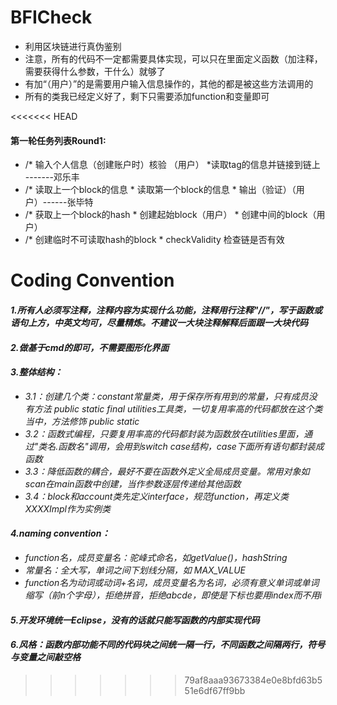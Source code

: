 # BFICheck
+ 利用区块链进行真伪鉴别
+ 注意，所有的代码不一定都需要具体实现，可以只在里面定义函数（加注释，需要获得什么参数，干什么）就够了
+ 有加“（用户）”的是需要用户输入信息操作的，其他的都是被这些方法调用的
+ 所有的类我已经定义好了，剩下只需要添加function和变量即可

<<<<<<< HEAD
  
#### 第一轮任务列表Round1:
+  /* 输入个人信息（创建账户时）核验 （用户）   *读取tag的信息并链接到链上 -------邓乐丰
+  /* 读取上一个block的信息   * 读取第一个block的信息    * 输出（验证）（用户）------张毕特
+  /* 获取上一个block的hash    * 创建起始block（用户）    * 创建中间的block（用户）
+  /* 创建临时不可读取hash的block    * checkValidity 检查链是否有效
  
    
# **Coding Convention**
#### *1.所有人必须写注释，注释内容为实现什么功能，注释用行注释"//"，写于函数或语句上方，中英文均可，尽量精炼。不建议一大块注释解释后面跟一大块代码*
#### *2.做基于cmd的即可，不需要图形化界面*
#### *3.整体结构：*
+ *3.1：创建几个类：constant常量类，用于保存所有用到的常量，只有成员没有方法 public static final*
                  *utilities工具类，一切复用率高的代码都放在这个类当中，方法修饰 public static*
+ *3.2：函数式编程，只要复用率高的代码都封装为函数放在utilities里面，通过"类名.函数名"调用，会用到switch case结构，case下面所有语句都封装成函数*
+ *3.3：降低函数的耦合，最好不要在函数外定义全局成员变量。常用对象如scan在main函数中创建，当作参数逐层传递给其他函数*
+ *3.4：block和account类先定义interface，规范function，再定义类XXXXImpl作为实例类*
#### ***4.naming convention：***
+ *function名，成员变量名：驼峰式命名，如getValue()，hashString*
+ *常量名：全大写，单词之间下划线分隔，如 MAX_VALUE*
+ *function名为动词或动词+名词，成员变量名为名词，必须有意义单词或单词缩写（前n个字母），拒绝拼音，拒绝abcde，即使是下标也要用index而不用i*
#### *5.开发环境统一Eclipse，没有的话就只能写函数的内部实现代码*
#### *6.风格：函数内部功能不同的代码块之间统一隔一行，不同函数之间隔两行，符号与变量之间敲空格*

>>>>>>> 79af8aaa93673384e0e8bfd63b551e6df67ff9bb
